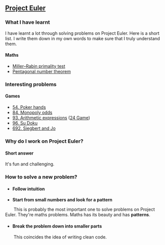 ## [Project Euler](https://projecteuler.net/about)

### What I have learnt
I have learnt a lot through solving problems on Project Euler. Here is a short list. I write them down in my own words to make sure that I truly understand them. 

#### Maths
- [Miller–Rabin primality test](/58.%20Miller–Rabin%20primality%20test.md)
- [Pentagonal number theorem](/78.%20Pentagonal%20number%20theorem.md)

### Interesting problems
#### Games
- [54. Poker hands](./54.%20Poker%20hands.md)
- [84. Monopoly odds](./84.%20Monopoly%20odds.md)
- [93. Arithmetic expressions](./93.%20Arithmetic%20expressions.md) ([24 Game](https://en.wikipedia.org/wiki/24_Game#24®_Game))
- [96. Su Doku](./96.%20Su%20Doku.md)
- [692. Siegbert and Jo](./692.%20Siegbert%20and%20Jo.md)


### Why do I work on Project Euler? 

#### Short answer
It's fun and challenging. 

### How to solve a new problem? 

- #### Follow intuition

- **Start from small numbers and look for a pattern**

&nbsp;&nbsp;&nbsp;&nbsp;&nbsp;&nbsp; This is probably the most important one to solve problems on Project Euler. They're maths problems. Maths has its beauty and has **patterns**.

- #### Break the problem down into smaller parts 
&nbsp;&nbsp;&nbsp;&nbsp;&nbsp;&nbsp; This coincides the idea of writing clean code.
